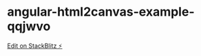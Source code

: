 # angular-html2canvas-example-qqjwvo

[Edit on StackBlitz ⚡️](https://stackblitz.com/edit/angular-html2canvas-example-qqjwvo)